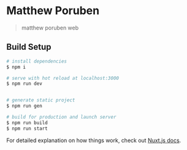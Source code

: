 # Matthew Poruben

> matthew poruben web

## Build Setup

```bash
# install dependencies
$ npm i

# serve with hot reload at localhost:3000
$ npm run dev


# generate static project
$ npm run gen

# build for production and launch server
$ npm run build
$ npm run start
```

For detailed explanation on how things work, check out [Nuxt.js docs](https://nuxtjs.org).

